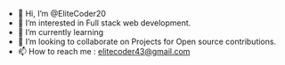 - 👋 Hi, I’m @EliteCoder20
- 👀 I’m interested in Full stack web development.
- 🌱 I’m currently learning 
- 💞️ I’m looking to collaborate on Projects for Open source contributions.
- 📫 How to reach me : elitecoder43@gmail.com

<!---
EliteCoder20/EliteCoder20 is a ✨ special ✨ repository because its `README.md` (this file) appears on your GitHub profile.
You can click the Preview link to take a look at your changes.
--->
